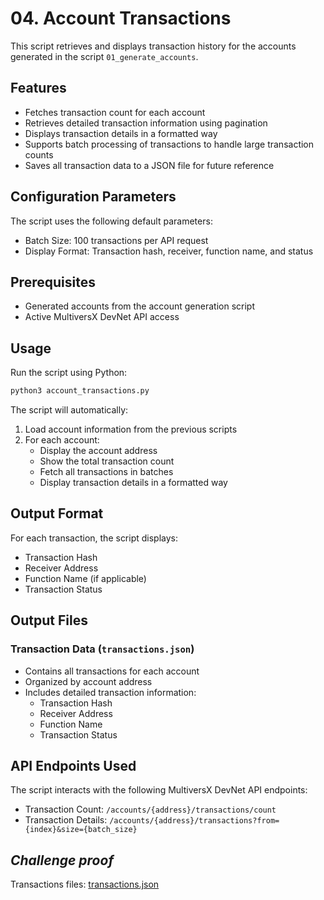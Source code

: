 # 04. Account Transactions

This script retrieves and displays transaction history for the accounts generated in the script `01_generate_accounts`.

## Features

- Fetches transaction count for each account
- Retrieves detailed transaction information using pagination
- Displays transaction details in a formatted way
- Supports batch processing of transactions to handle large transaction counts
- Saves all transaction data to a JSON file for future reference

## Configuration Parameters

The script uses the following default parameters:
- Batch Size: 100 transactions per API request
- Display Format: Transaction hash, receiver, function name, and status

## Prerequisites

- Generated accounts from the account generation script
- Active MultiversX DevNet API access

## Usage

Run the script using Python:
```bash
python3 account_transactions.py
```

The script will automatically:
1. Load account information from the previous scripts
2. For each account:
   - Display the account address
   - Show the total transaction count
   - Fetch all transactions in batches
   - Display transaction details in a formatted way

## Output Format

For each transaction, the script displays:
- Transaction Hash
- Receiver Address
- Function Name (if applicable)
- Transaction Status

## Output Files

### Transaction Data (`transactions.json`)
- Contains all transactions for each account
- Organized by account address
- Includes detailed transaction information:
  - Transaction Hash
  - Receiver Address
  - Function Name
  - Transaction Status

## API Endpoints Used

The script interacts with the following MultiversX DevNet API endpoints:
- Transaction Count: `/accounts/{address}/transactions/count`
- Transaction Details: `/accounts/{address}/transactions?from={index}&size={batch_size}`

## *Challenge proof*

Transactions files: [transactions.json](transactions.json)
